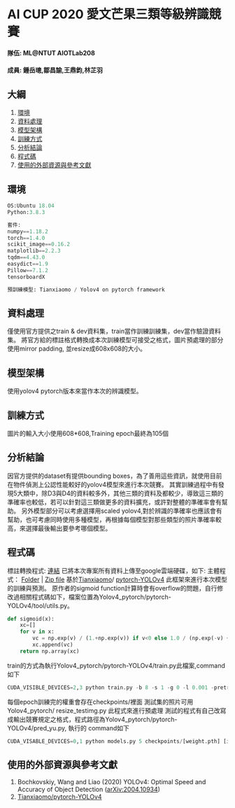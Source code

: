 # AI CUP 2020 愛文芒果三類等級辨識競賽
#### 隊伍: ML@NTUT AIOTLab208
#### 成員: 鍾岳璁,鄒昌諭,王鼎鈞,林芷羽

## 大綱
<ol>
  <li><a href="#環境">環境</a></li>
  <li><a href="#資料處理">資料處理</a></li>
  <li><a href="#模型架構">模型架構</a></li>
  <li><a href="#訓練方式">訓練方式</a></li>
  <li><a href="#分析結論">分析結論</a></li>
  <li><a href="#程式碼">程式碼</a></li>
  <li><a href="#使用的外部資源與參考文獻">使用的外部資源與參考文獻</a></li>
</ol>

## 環境
```python
OS:Ubuntu 18.04
Python:3.8.3

套件:
numpy==1.18.2
torch==1.4.0
scikit_image==0.16.2
matplotlib==2.2.3
tqdm==4.43.0
easydict==1.9
Pillow==7.1.2
tensorboardX

預訓練模型: Tianxiaomo / Yolov4 on pytorch framework
```

## 資料處理
僅使用官方提供之train & dev資料集，train當作訓練訓練集，dev當作驗證資料集。
將官方給的標註格式轉換成本次訓練模型可接受之格式，圖片預處理的部分使用mirror padding, 並resize成608x608的大小。

## 模型架構
使用yolov4 pytorch版本來當作本次的辨識模型。

## 訓練方式
圖片的輸入大小使用608*608,Training epoch最終為105個

## 分析結論
因官方提供的dataset有提供bounding boxes，為了善用這些資訊，就使用目前在物件偵測上公認性能較好的yolov4模型來進行本次競賽。
其實訓練過程中有發現5大類中，除D3與D4的資料較多外，其他三類的資料及都較少，導致這三類的準確率也較低，若可以針對這三類做更多的資料擴充，或許對整體的準確率會有幫助。
另外模型部分可以考慮選擇用scaled yolov4,對於辨識的準確率也應該會有幫助，也可考慮同時使用多種模型，再根據每個模型對那些類型的照片準確率較高，來選擇最後輸出要參考哪個模型。

## 程式碼
標註轉換程式: [連結](https://drive.google.com/file/d/1h-NbkqMOYuAds1_RB_ShBh2HUN17ZxpD/view?usp=sharing)
已將本次專案所有資料上傳至google雲端硬碟，如下:
主體程式： [Folder](https://drive.google.com/drive/folders/1hLIgkbzQ1kvGgrUHH1hy8xIM-oLwOAVQ?usp=sharing) | [Zip file](https://drive.google.com/file/d/10Gy2vA5WDsmINkQp1rH-ENbJnZq47CxY/view?usp=sharing)
基於[Tianxiaomo](https://github.com/Tianxiaomo)/  [pytorch-YOLOv4](https://github.com/Tianxiaomo/pytorch-YOLOv4) 此框架來進行本次模型的訓練與預測。
原作者的sigmoid function計算時會有overflow的問題，自行修改過相關程式碼如下，檔案位置為Yolov4_pytorch/pytorch-YOLOv4/tool/utils.py。
```python
def sigmoid(x):
    xc=[]
    for v in x:
        vc = np.exp(v) / (1.+np.exp(v)) if v<0 else 1.0 / (np.exp(-v) + 1.)
        xc.append(vc)
    return np.array(xc)
```

train的方式為執行Yolov4_pytorch/pytorch-YOLOv4/train.py此檔案,command如下
```python
CUDA_VISIBLE_DEVICES=2,3 python train.py -b 8 -s 1 -g 0 -l 0.001 -pretrained ./yolov4.conv.137.pth -classes 5 -dir ./train -epochs [epochs]
```

每個epoch訓練完的權重會存在checkpoints/裡面
測試集的照片可用Yolov4_pytorch/ resize_testimg.py 此程式來進行預處理
測試的程式有自己改寫成輸出競賽規定之格式，程式路徑為Yolov4_pytorch/pytorch-YOLOv4/pred_yu.py, 執行的 command如下
```python
CUDA_VISABLE_DEVICES=0,1 python models.py 5 checkpoints/[weight.pth] [img_path] valid/_classes.txt
```

## 使用的外部資源與參考文獻
1. Bochkovskiy, Wang and Liao (2020) YOLOv4: Optimal Speed and Accuracy of Object Detection ([arXiv:2004.10934](https://arxiv.org/abs/2004.10934))
1. [Tianxiaomo/pytorch-YOLOv4](https://github.com/Tianxiaomo/pytorch-YOLOv4)
